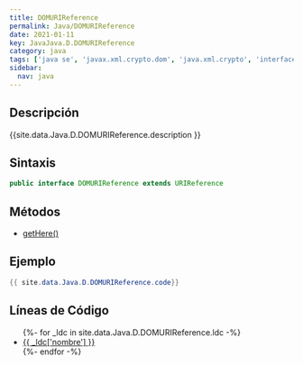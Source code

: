 ```yaml
---
title: DOMURIReference
permalink: Java/DOMURIReference
date: 2021-01-11
key: JavaJava.D.DOMURIReference
category: java
tags: ['java se', 'javax.xml.crypto.dom', 'java.xml.crypto', 'interface java', 'Java 1.6']
sidebar: 
  nav: java
---
```


## Descripción
{{site.data.Java.D.DOMURIReference.description }}

## Sintaxis
~~~java
public interface DOMURIReference extends URIReference
~~~

## Métodos
* [getHere()](/Java/DOMURIReference/getHere)

## Ejemplo
~~~java
{{ site.data.Java.D.DOMURIReference.code}}
~~~

## Líneas de Código
<ul>
{%- for _ldc in site.data.Java.D.DOMURIReference.ldc -%}
   <li>
       <a href="{{_ldc['url'] }}">{{ _ldc['nombre'] }}</a>
   </li>
{%- endfor -%}
</ul>
